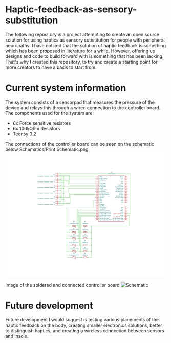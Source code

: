 # Haptic-feedback-as-sensory-substitution
The following repository is a project attempting to create an open source solution for using haptics as sensory substitution for people with peripheral neuropathy.
I have noticed that the solution of haptic feedback is something which has been proposed in literature for a while. However, offering up designs and code to build forward with is something that has been lacking. That's why I created this repository, to try and create a starting point for more creators to have a basis to start from. 

# Current system information
The system consists of a sensorpad that measures the pressure of the device and relays this through a wired connection to the controller board. 
The components used for the system are: 
- 6x Force sensitive resistors 
- 6x 100kOhm Resistors
- Teensy 3.2


The connections of the controller board can be seen on the schematic below
Schematics/Print Schematic.png
![Schematic](https://github.com/max-1200/Haptic-feedback-as-sensory-substitution/blob/main/Schematics/Print%20Schematic.png)

Image of the soldered and connected controller board 
![Schematic](https://github.com/max-1200/Haptic-feedback-as-sensory-substitution/blob/main/Pictures/IMG_20250605_113526931.png)

# Future development
Future development I would suggest is testing various placements of the haptic feedback on the body, creating smaller electronics solutions, better to distinguish haptics, and creating a wireless connection between sensors and insole.
